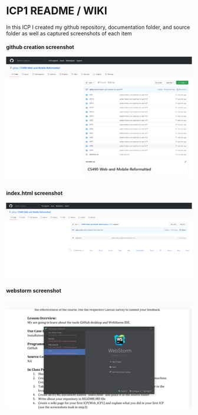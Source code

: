 # ICP1 README / WIKI

In this ICP I created my github repository, documentation folder, and source folder as well as captured screenshots of each item

#### github creation screenshot

![github_creation](documentation/github_creation.PNG)

#### index.html screenshot

![index_html](documentation/index_screenshot.PNG)

#### webstorm screenshot

![webstorm_screenshot](documentation/webstorm_screenshot.PNG)